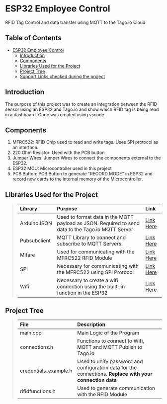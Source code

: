 # ESP32 Employee Control

RFID Tag Control and data transfer using MQTT to the Tago.io Cloud

## Table of Contents
- [ESP32 Employee Control](#esp32-employee-control)
  - [Introduction](#introduction)
  - [Components](#components)
  - [Libraries Used for the Project](#libraries-used-for-the-project)
  - [Project Tree](#project-tree)
  - [Support Links checked during the project](#support-links-checked-during-the-project)

## Introduction

The purpose of this project was to create an integration between the RFID sensor using an ESP32 and Tago.io and show which RFID tag is being read in a dashboard. Code was created using vscode

## Components

1. MFRC522: RFID Chip used to read and write tags. Uses SPI protocol as an interface.
2. 220 Ohm Resistor: Used with the PCB button
3. Jumper Wires: Jumper Wires to connect the components external to the ESP32.
4. ESP32 MCU: Microcontroller used in this project
5. PCB Button: PCB Button to generate "RECORD MODE" in ESP32 and record new cards to the internal memory of the Microcontroller.

## Libraries Used for the Project

> | Library        | Purpose           | Link  |
> | :------------- |:-------------| :-----|
> | ArduinoJSON | Used to format data in the MQTT payload as JSON. Required to send data to the Tago.io MQTT Server| [Link Here](https://arduinojson.org)|
> | Pubsubclient | MQTT Library to connect and subscribe to MQTT Servers | [Link Here](https://pubsubclient.knolleary.net) | 
> | Mifare | Used for communicating with the MFRC522 RFID Module | [Link Here](https://www.arduino.cc/reference/en/libraries/mfrc522/)|
> | SPI | Necessary for communicating with the MFRC522 using SPI Protocol | [Link Here](https://www.arduino.cc/en/reference/SPI) |
> | Wifi | Necessary to create a wifi connection using the built-in function in the ESP32 | [Link Here](https://www.arduino.cc/en/Reference/WiFi) |

## Project Tree

>| File        | Description       
>| :------------- |:-------------| 
>| main.cpp | Main Logic of the Program |
>| connections.h | Functions to connect to Wifi, MQTT and MQTT Publish to Tago.io|
>| credentials_example.h | Used to unify password and configuration data for the connections. **Replace with your connection data**| 
> | rifidfunctions.h | Used to generate communication with the RFID Module |